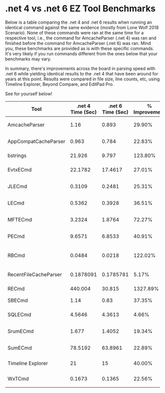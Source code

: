 # .net 4 vs .net 6 EZ Tool Benchmarks

Below is a table comparing the .net 4 and .net 6 results when running an identical command against the same evidence (mostly from Lone Wolf 2018 Scenario). None of these commands were ran at the same time for a respective tool, i.e., the command for AmcacheParser (.net 4) was ran and finished before the command for AmcacheParser (.net 6) was ran. Mind you, these benchmarks are provided as is with these specific commands. It's very likely if you run commands different from the ones below that your benchmarks may vary. 

In summary, there's improvements across the board in parsing speed with .net 6 while yielding identical results to the .net 4 that have been around for years at this point. Results were compared in file size, line counts, etc, using Timeline Explorer, Beyond Compare, and EditPad Pro. 

See for yourself below!

| Tool | .net 4 Time (Sec) | .net 6 Time (Sec) | % Improvement | Command Used |
|--|--|--|--|--|
| AmcacheParser | 1.16 | 0.893 | 29.90% | `.\AmcacheParser.exe -f   ".\LoneWolf2018\\Amcache.hve"   --csv ".\output" --debug --mp -i` |
| AppCompatCacheParser | 0.963 | 0.784 | 22.83% | `.\AppCompatCacheParser.exe -f   ".\LoneWolf2018\SYSTEM"   --csv c:\temp\ --debug` |
| bstrings | 21.926 | 9.797 | 123.80% | `.\bstrings.exe -d   ".\LoneWolf2018\" -a --ls cloudy` |
| EvtxECmd | 22.1782 | 17.4617 | 27.01% | `.\EvtxECmd.exe -d   ".\LoneWolf2018\logs"   --csv ".\LoneWolf2018\" --debug` |
| JLECmd | 0.3109 | 0.2481 | 25.31% | `.\JLECmd.exe -d   ".\LoneWolf2018\\Recent\"   --mp --csv ".\output"` |
| LECmd | 0.5362 | 0.3928 | 36.51% | `.\LECmd.exe -d   ".\LoneWolf2018\\Recent\"   --mp --csv ".\output"` |
| MFTECmd | 3.2324 | 1.8764 | 72.27% | `.\MFTECmd.exe -f   '.\LoneWolf2018\$MFT' --csv   ".\output"` |
| PECmd | 9.6571 | 6.8533 | 40.91% | `.\PECmd.exe -d   ".\LoneWolf2018\prefetch\" --csv   ".\LoneWolf2018\" --mp` |
| RBCmd | 0.0484 | 0.0218 | 122.02% | `.\RBCmd.exe -d   '.\LoneWolf2018\$Recycle.Bin\S-1-5-21-2734969515-1644526556-1039763013-1001'   --csv '.\output' --debug` |
| RecentFileCacheParser | 0.1878091 | 0.1785781 | 5.17% | `.\RecentFileCacheParser.exe -f   ".\LoneWolf2018\RecentFileCache.bcf"   --csv ".\output\"` |
| RECmd | 440.004 | 30.815 | 1327.89% | `.\RECmd.exe -d   ".\LoneWolf2018\" --sa cloudy --debug` |
| SBECmd | 1.14 | 0.83 | 37.35% | `.\SBECmd.exe -d   ".\LoneWolf2018\" --csv   ".\LoneWolf2018\" --debug` |
| SQLECmd | 4.5646 | 4.3613 | 4.66% | `.\SQLECmd.exe -d   .\LoneWolf2018\ --hunt --csv   .\LoneWolf2018\ --debug` |
| SrumECmd | 1.677 | 1.4052 | 19.34% | `.\SrumECmd.exe -d   ".\LoneWolf2018\" --csv   ".\output" --debug` |
| SumECmd | 78.5192 | 63.8961 | 22.89% | `.\SumECmd.exe -d   ".\LoneWolf2018\SUM" --csv   ".\LoneWolf2018\SUM" --debug` |
| Timeline Explorer | 21 | 15 | 40.00% | 1gb CSV generated from   EventTranscript.DB SQLECmd Query |
| WxTCmd | 0.1673 | 0.1365 | 22.56% | `.\WxTCmd.exe -f   '.\LoneWolf2018\\ActivitiesCache.db'   --csv '.\LoneWolf2018\'` |
